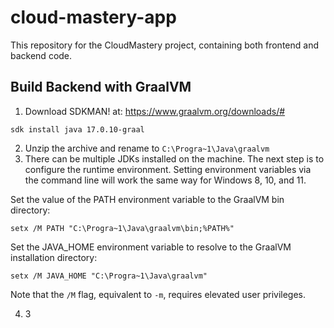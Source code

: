 # cloud-mastery-app
This repository for the CloudMastery project, containing both frontend and backend code.

## Build Backend with GraalVM
1. Download SDKMAN! at: https://www.graalvm.org/downloads/#

``` 
sdk install java 17.0.10-graal 
```
2. Unzip the archive and rename to `C:\Progra~1\Java\graalvm`
3. There can be multiple JDKs installed on the machine. The next step is to configure the runtime environment. Setting environment variables via the command line will work the same way for Windows 8, 10, and 11.

Set the value of the PATH environment variable to the GraalVM bin directory:
```
setx /M PATH "C:\Progra~1\Java\graalvm\bin;%PATH%"
```
Set the JAVA_HOME environment variable to resolve to the GraalVM installation directory:

```
setx /M JAVA_HOME "C:\Progra~1\Java\graalvm"
```
Note that the `/M` flag, equivalent to `-m`, requires elevated user privileges.

4. 3